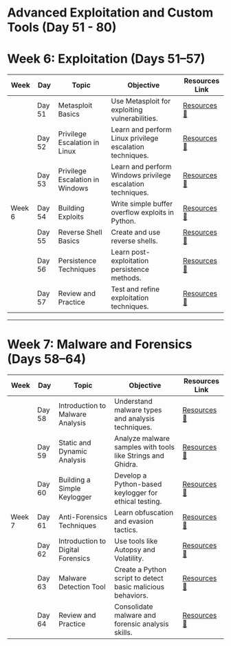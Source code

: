 # Advanced Exploitation and Custom Tools (Day 51 - 80)

# Week 6: Exploitation (Days 51–57)

| **Week** | **Day** | **Topic**                         | **Objective**                                     | **Resources Link** |
|----------|---------|------------------------------------|-------------------------------------------------|---------------------|
|          | Day 51  | Metasploit Basics                 | Use Metasploit for exploiting vulnerabilities.   | [Resources📄](#)   |
|          | Day 52  | Privilege Escalation in Linux     | Learn and perform Linux privilege escalation techniques. | [Resources📄](#)   |
|          | Day 53  | Privilege Escalation in Windows   | Learn and perform Windows privilege escalation techniques. | [Resources📄](#)   |
| Week 6   | Day 54  | Building Exploits                 | Write simple buffer overflow exploits in Python. | [Resources📄](#)   |
|          | Day 55  | Reverse Shell Basics              | Create and use reverse shells.                   | [Resources📄](#)   |
|          | Day 56  | Persistence Techniques            | Learn post-exploitation persistence methods.     | [Resources📄](#)   |
|          | Day 57  | Review and Practice               | Test and refine exploitation techniques.         | [Resources📄](#)   |

---
# Week 7: Malware and Forensics (Days 58–64)

| **Week** | **Day** | **Topic**                        | **Objective**                                     | **Resources Link** |
|----------|---------|-----------------------------------|-------------------------------------------------|---------------------|
|          | Day 58  | Introduction to Malware Analysis | Understand malware types and analysis techniques. | [Resources📄](#)   |
|          | Day 59  | Static and Dynamic Analysis      | Analyze malware samples with tools like Strings and Ghidra. | [Resources📄](#)   |
|          | Day 60  | Building a Simple Keylogger      | Develop a Python-based keylogger for ethical testing. | [Resources📄](#)   |
| Week 7   | Day 61  | Anti-Forensics Techniques        | Learn obfuscation and evasion tactics.           | [Resources📄](#)   |
|          | Day 62  | Introduction to Digital Forensics| Use tools like Autopsy and Volatility.           | [Resources📄](#)   |
|          | Day 63  | Malware Detection Tool           | Create a Python script to detect basic malicious behaviors. | [Resources📄](#)   |
|          | Day 64  | Review and Practice              | Consolidate malware and forensic analysis skills. | [Resources📄](#)   |
